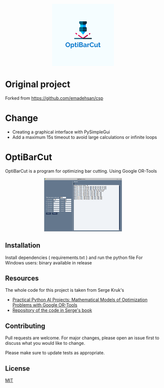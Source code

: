 <p align="center">
  <img src="images/logo.png" />
</p>

# Original project
Forked from https://github.com/emadehsan/csp

# Change
- Creating a graphical interface with PySimpleGui
- Add a maximum 15s timeout to avoid large calculations or infinite loops

# OptiBarCut

OptiBarCut is a program for optimizing bar cutting.
Using Google OR-Tools
<p align="center">
  <img src="images/example.png" width="50%" >
</p>

## Installation

Install dependencies ( requirements.txt ) and run the python file
For Windows users: binary available in release


## Resources
The whole code for this project is taken from Serge Kruk's
* [Practical Python AI Projects: Mathematical Models of Optimization Problems with Google OR-Tools](https://amzn.to/3iPceJD)
* [Repository of the code in Serge's book](https://github.com/sgkruk/Apress-AI/)

## Contributing

Pull requests are welcome. For major changes, please open an issue first
to discuss what you would like to change.

Please make sure to update tests as appropriate.

## License

[MIT](https://choosealicense.com/licenses/mit/)